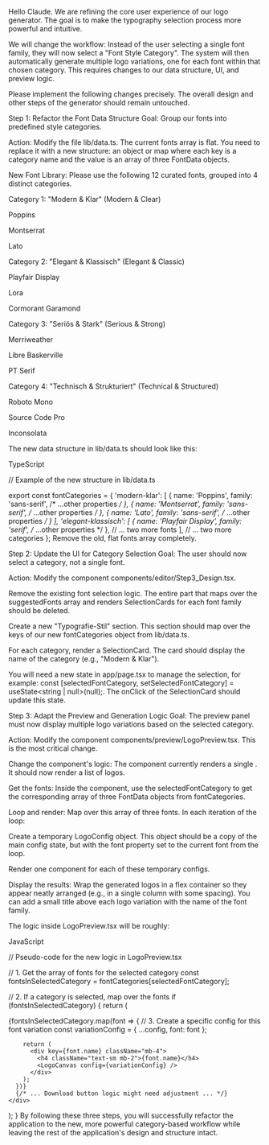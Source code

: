 Hello Claude. We are refining the core user experience of our logo generator. The goal is to make the typography selection process more powerful and intuitive.

We will change the workflow: Instead of the user selecting a single font family, they will now select a "Font Style Category". The system will then automatically generate multiple logo variations, one for each font within that chosen category. This requires changes to our data structure, UI, and preview logic.

Please implement the following changes precisely. The overall design and other steps of the generator should remain untouched.

Step 1: Refactor the Font Data Structure
Goal: Group our fonts into predefined style categories.

Action: Modify the file lib/data.ts. The current fonts array is flat. You need to replace it with a new structure: an object or map where each key is a category name and the value is an array of three FontData objects.

New Font Library:
Please use the following 12 curated fonts, grouped into 4 distinct categories.

Category 1: "Modern & Klar" (Modern & Clear)

Poppins

Montserrat

Lato

Category 2: "Elegant & Klassisch" (Elegant & Classic)

Playfair Display

Lora

Cormorant Garamond

Category 3: "Seriös & Stark" (Serious & Strong)

Merriweather

Libre Baskerville

PT Serif

Category 4: "Technisch & Strukturiert" (Technical & Structured)

Roboto Mono

Source Code Pro

Inconsolata

The new data structure in lib/data.ts should look like this:

TypeScript

// Example of the new structure in lib/data.ts

export const fontCategories = {
'modern-klar': [
{ name: 'Poppins', family: 'sans-serif', /* ...other properties */ },
{ name: 'Montserrat', family: 'sans-serif', /* ...other properties */ },
{ name: 'Lato', family: 'sans-serif', /* ...other properties */ }
],
'elegant-klassisch': [
{ name: 'Playfair Display', family: 'serif', /* ...other properties */ },
// ... two more fonts
],
// ... two more categories
};
Remove the old, flat fonts array completely.

Step 2: Update the UI for Category Selection
Goal: The user should now select a category, not a single font.

Action: Modify the component components/editor/Step3_Design.tsx.

Remove the existing font selection logic. The entire part that maps over the suggestedFonts array and renders SelectionCards for each font family should be deleted.

Create a new "Typografie-Stil" section. This section should map over the keys of our new fontCategories object from lib/data.ts.

For each category, render a SelectionCard. The card should display the name of the category (e.g., "Modern & Klar").

You will need a new state in app/page.tsx to manage the selection, for example: const [selectedFontCategory, setSelectedFontCategory] = useState<string | null>(null);. The onClick of the SelectionCard should update this state.

Step 3: Adapt the Preview and Generation Logic
Goal: The preview panel must now display multiple logo variations based on the selected category.

Action: Modify the component components/preview/LogoPreview.tsx. This is the most critical change.

Change the component's logic: The component currently renders a single <LogoCanvas>. It should now render a list of logos.

Get the fonts: Inside the component, use the selectedFontCategory to get the corresponding array of three FontData objects from fontCategories.

Loop and render: Map over this array of three fonts. In each iteration of the loop:

Create a temporary LogoConfig object. This object should be a copy of the main config state, but with the font property set to the current font from the loop.

Render one <LogoCanvas> component for each of these temporary configs.

Display the results: Wrap the generated logos in a flex container so they appear neatly arranged (e.g., in a single column with some spacing). You can add a small title above each logo variation with the name of the font family.

The logic inside LogoPreview.tsx will be roughly:

JavaScript

// Pseudo-code for the new logic in LogoPreview.tsx

// 1. Get the array of fonts for the selected category
const fontsInSelectedCategory = fontCategories[selectedFontCategory];

// 2. If a category is selected, map over the fonts
if (fontsInSelectedCategory) {
return (
<div>
{fontsInSelectedCategory.map(font => {
// 3. Create a specific config for this font variation
const variationConfig = { ...config, font: font };

        return (
          <div key={font.name} className="mb-4">
            <h4 className="text-sm mb-2">{font.name}</h4>
            <LogoCanvas config={variationConfig} />
          </div>
        );
      })}
      {/* ... Download button logic might need adjustment ... */}
    </div>

);
}
By following these three steps, you will successfully refactor the application to the new, more powerful category-based workflow while leaving the rest of the application's design and structure intact.
